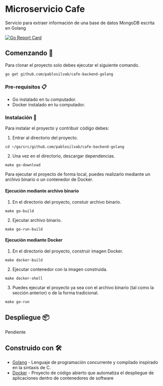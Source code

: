 # Microservicio Cafe
Servicio para extraer información de una base de datos MongoDB escrita en Golang

[![Go Report Card](https://goreportcard.com/badge/github.com/pablosilvab/cafe-backend-golang?cache=1)](https://goreportcard.com/report/github.com/pablosilvab/cafe-backend-golang)

## Comenzando 🚀

Para clonar el proyecto solo debes ejecutar el siguiente comando.

``` 
go get github.com/pablosilvab/cafe-backend-golang
```

### Pre-requisitos 📋

* Go instalado en tu computador.
* Docker instalado en tu computador.

### Instalación 🔧

Para instalar el proyecto y contribuir código debes:

1. Entrar al directorio del proyecto.

```
cd ~/go/src/github.com/pablosilvab/cafe-backend-golang 
```

2. Una vez en el directorio, descargar dependencias.

```
make go-download
```

Para ejecutar el proyecto de forma local, puedes realizarlo mediante un archivo binario o un contenedor de Docker.

#### Ejecución mediante archivo binario

1. En el directorio del proyecto, constuir archivo binario.

```
make go-build
```

2. Ejecutar archivo binario.

```
make go-run-build
```

#### Ejecución mediante Docker

1. En el directorio del proyecto, construir imagen Docker.

```
make docker-build
```

2. Ejecutar contenedor con la imagen construida. 

```
make docker-shell
```

3. Puedes ejecutar el proyecto ya sea con el archivo binario (tal como la sección anterior) o de la forma tradicional.

```
make go-run
```

## Despliegue 📦

Pendiente

## Construido con 🛠️

* [Golang](https://golang.org) - Lenguaje de programación concurrente y compilado inspirado en la sintaxis de C.
* [Docker](https://www.docker.com) - Proyecto de código abierto que automatiza el despliegue de aplicaciones dentro de contenedores de software
